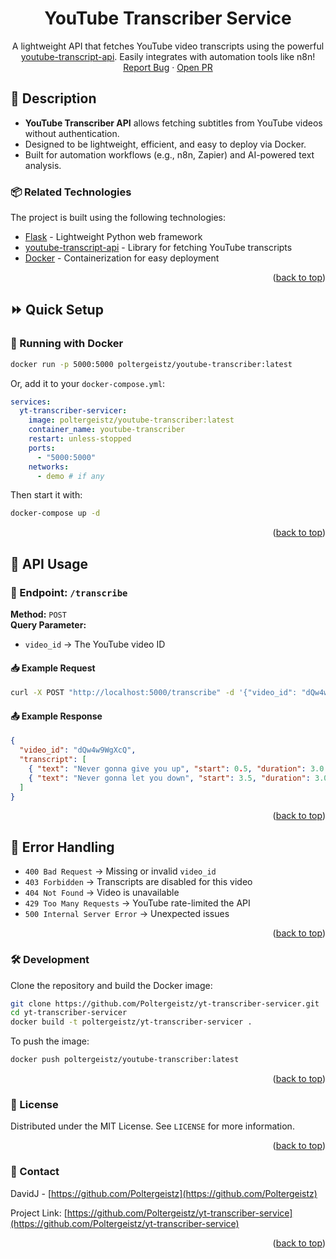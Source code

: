 <a name="readme-top"></a>

<div align="center">
  <h1 align="center">YouTube Transcriber Service</h1>
  <p align="center">
    A lightweight API that fetches YouTube video transcripts using the powerful <a href="https://github.com/jdepoix/youtube-transcript-api">youtube-transcript-api</a>. Easily integrates with automation tools like n8n!
    <br />
    <a href="https://github.com/Poltergeistz/yt-transcriber-service/issues">Report Bug</a>
    ·
    <a href="https://github.com/Poltergeistz/yt-transcriber-service/pulls">Open PR</a>
  </p>
</div>

## 📖 Description

- **YouTube Transcriber API** allows fetching subtitles from YouTube videos without authentication.
- Designed to be lightweight, efficient, and easy to deploy via Docker.
- Built for automation workflows (e.g., n8n, Zapier) and AI-powered text analysis.

### 📦 Related Technologies

The project is built using the following technologies:

- [Flask](https://flask.palletsprojects.com/) - Lightweight Python web framework
- [youtube-transcript-api](https://github.com/jdepoix/youtube-transcript-api) - Library for fetching YouTube transcripts
- [Docker](https://www.docker.com/) - Containerization for easy deployment

<p align="right">(<a href="#readme-top">back to top</a>)</p>

## ⏩ Quick Setup

### 🐳 Running with Docker  

```sh
docker run -p 5000:5000 poltergeistz/youtube-transcriber:latest
```

Or, add it to your `docker-compose.yml`:

```yaml
services:
  yt-transcriber-servicer:
    image: poltergeistz/youtube-transcriber:latest
    container_name: youtube-transcriber
    restart: unless-stopped
    ports:
      - "5000:5000"
    networks:
      - demo # if any
```

Then start it with:

```sh
docker-compose up -d
```

<p align="right">(<a href="#readme-top">back to top</a>)</p>

## 📡 API Usage  

### 🔹 Endpoint: `/transcribe`  
**Method:** `POST`  
**Query Parameter:**  
- `video_id` → The YouTube video ID  

#### 📥 Example Request  
```sh
curl -X POST "http://localhost:5000/transcribe" -d '{"video_id": "dQw4w9WgXcQ"}' -H "Content-Type: application/json"
```

#### 📤 Example Response  
```json
{
  "video_id": "dQw4w9WgXcQ",
  "transcript": [
    { "text": "Never gonna give you up", "start": 0.5, "duration": 3.0 },
    { "text": "Never gonna let you down", "start": 3.5, "duration": 3.0 }
  ]
}
```

<p align="right">(<a href="#readme-top">back to top</a>)</p>

## 🔬 Error Handling  

- `400 Bad Request` → Missing or invalid `video_id`
- `403 Forbidden` → Transcripts are disabled for this video
- `404 Not Found` → Video is unavailable
- `429 Too Many Requests` → YouTube rate-limited the API  
- `500 Internal Server Error` → Unexpected issues

<p align="right">(<a href="#readme-top">back to top</a>)</p>

### 🛠 Development  

Clone the repository and build the Docker image:

```bash
git clone https://github.com/Poltergeistz/yt-transcriber-servicer.git
cd yt-transcriber-servicer
docker build -t poltergeistz/yt-transcriber-servicer .
```

To push the image:

```sh
docker push poltergeistz/youtube-transcriber:latest
```

<p align="right">(<a href="#readme-top">back to top</a>)</p>

### 📄 License  

Distributed under the MIT License. See `LICENSE` for more information.

<p align="right">(<a href="#readme-top">back to top</a>)</p>

### 📧 Contact  

DavidJ - [https://github.com/Poltergeistz](https://github.com/Poltergeistz)

Project Link: [https://github.com/Poltergeistz/yt-transcriber-service](https://github.com/Poltergeistz/yt-transcriber-service)

<p align="right">(<a href="#readme-top">back to top</a>)</p>
